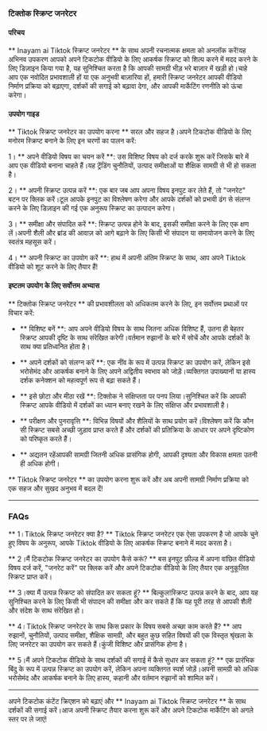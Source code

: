 ### टिक्तोक स्क्रिप्ट जनरेटर

#### परिचय
** Inayam ai Tiktok स्क्रिप्ट जनरेटर ** के साथ अपनी रचनात्मक क्षमता को अनलॉक करें!यह अभिनव उपकरण आपको अपने टिकटोक वीडियो के लिए आकर्षक स्क्रिप्ट को शिल्प करने में मदद करने के लिए डिज़ाइन किया गया है, यह सुनिश्चित करता है कि आपकी सामग्री भीड़ भरे बाज़ार में खड़ी हो।चाहे आप एक नवोदित प्रभावशाली हों या एक अनुभवी बाज़ारिया हों, हमारी स्क्रिप्ट जनरेटर आपकी वीडियो निर्माण प्रक्रिया को बढ़ाएगा, दर्शकों की सगाई को बढ़ावा देगा, और आपकी मार्केटिंग रणनीति को ऊंचा करेगा।

#### उपयोग गाइड
** Tiktok स्क्रिप्ट जनरेटर का उपयोग करना ** सरल और सहज है।अपने टिकटोक वीडियो के लिए मनोरम स्क्रिप्ट बनाने के लिए इन चरणों का पालन करें:

1। ** अपने वीडियो विषय का चयन करें **: उस विशिष्ट विषय को दर्ज करके शुरू करें जिसके बारे में आप एक वीडियो बनाना चाहते हैं।यह ट्रेंडिंग चुनौतियों, उत्पाद समीक्षाओं या शैक्षिक सामग्री से भी हो सकता है।

2। ** अपनी स्क्रिप्ट उत्पन्न करें **: एक बार जब आप अपना विषय इनपुट कर लेते हैं, तो "जनरेट" बटन पर क्लिक करें।टूल आपके इनपुट का विश्लेषण करेगा और आपके दर्शकों को प्रभावी ढंग से संलग्न करने के लिए डिज़ाइन की गई एक अनुरूप स्क्रिप्ट का उत्पादन करेगा।

3। ** समीक्षा और संपादित करें **: स्क्रिप्ट उत्पन्न होने के बाद, इसकी समीक्षा करने के लिए एक क्षण लें।अपनी शैली और ब्रांड की आवाज़ को आगे बढ़ाने के लिए किसी भी संपादन या समायोजन करने के लिए स्वतंत्र महसूस करें।

4। ** अपनी स्क्रिप्ट का उपयोग करें **: हाथ में अपनी अंतिम स्क्रिप्ट के साथ, आप अपने Tiktok वीडियो को शूट करने के लिए तैयार हैं!

#### इष्टतम उपयोग के लिए सर्वोत्तम अभ्यास
** टिक्तोक स्क्रिप्ट जनरेटर ** की प्रभावशीलता को अधिकतम करने के लिए, इन सर्वोत्तम प्रथाओं पर विचार करें:

- ** विशिष्ट बनें **: आप अपने वीडियो विषय के साथ जितना अधिक विशिष्ट हैं, उतना ही बेहतर स्क्रिप्ट आपकी दृष्टि के साथ संरेखित करेगी।वर्तमान रुझानों के बारे में सोचें और आपके दर्शकों के साथ क्या प्रतिध्वनित होता है।

- ** अपने दर्शकों को संलग्न करें **: एक नींव के रूप में उत्पन्न स्क्रिप्ट का उपयोग करें, लेकिन इसे भरोसेमंद और आकर्षक बनाने के लिए अपने अद्वितीय स्वभाव को जोड़ें।व्यक्तिगत उपाख्यानों या हास्य दर्शक कनेक्शन को महत्वपूर्ण रूप से बढ़ा सकते हैं।

- ** इसे छोटा और मीठा रखें **: टिक्तोक ने संक्षिप्तता पर पनप लिया।सुनिश्चित करें कि आपकी स्क्रिप्ट आपके वीडियो में दर्शकों का ध्यान बनाए रखने के लिए संक्षिप्त और प्रभावशाली है।

- ** परीक्षण और पुनरावृत्ति **: विभिन्न विषयों और शैलियों के साथ प्रयोग करें।विश्लेषण करें कि कौन सी स्क्रिप्ट सबसे अच्छी जुड़ाव प्राप्त करते हैं और दर्शकों की प्रतिक्रिया के आधार पर अपने दृष्टिकोण को परिष्कृत करते हैं।

- ** अद्यतन रहेंआपकी सामग्री जितनी अधिक प्रासंगिक होगी, आपकी दृश्यता और विकास क्षमता उतनी ही अधिक होगी।

** Tiktok स्क्रिप्ट जनरेटर ** का उपयोग करना शुरू करें और अब अपनी सामग्री निर्माण प्रक्रिया को एक सहज और सुखद अनुभव में बदल दें!

---

### FAQs

** 1।Tiktok स्क्रिप्ट जनरेटर क्या है? **
Tiktok स्क्रिप्ट जनरेटर एक ऐसा उपकरण है जो आपके चुने हुए विषय के अनुरूप, आपके Tiktok वीडियो के लिए आकर्षक स्क्रिप्ट बनाने में मदद करता है।

** 2।मैं टिकटोक स्क्रिप्ट जनरेटर का उपयोग कैसे करूं? **
बस इनपुट फ़ील्ड में अपना वांछित वीडियो विषय दर्ज करें, "जनरेट करें" पर क्लिक करें और अपने टिकटोक वीडियो के लिए तैयार एक अनुकूलित स्क्रिप्ट प्राप्त करें।

** 3।क्या मैं उत्पन्न स्क्रिप्ट को संपादित कर सकता हूं? **
बिल्कुल!स्क्रिप्ट उत्पन्न करने के बाद, आप यह सुनिश्चित करने के लिए किसी भी संपादन की समीक्षा और कर सकते हैं कि यह पूरी तरह से आपकी शैली और संदेश के साथ संरेखित हो।

** 4।Tiktok स्क्रिप्ट जनरेटर के साथ किस प्रकार के विषय सबसे अच्छा काम करते हैं? **
आप रुझानों, चुनौतियों, उत्पाद समीक्षा, शैक्षिक सामग्री, और बहुत कुछ सहित विषयों की एक विस्तृत श्रृंखला के लिए जनरेटर का उपयोग कर सकते हैं।कुंजी विशिष्ट और प्रासंगिक होना है।

** 5।मैं अपने टिकटोक वीडियो के साथ दर्शकों की सगाई में कैसे सुधार कर सकता हूं? **
एक प्रारंभिक बिंदु के रूप में उत्पन्न स्क्रिप्ट का उपयोग करें, लेकिन अपना व्यक्तिगत स्पर्श जोड़ें।अपनी सामग्री को अधिक भरोसेमंद और आकर्षक बनाने के लिए हास्य, कहानी और वर्तमान रुझानों को शामिल करें।

---

अपने टिकटोक कंटेंट क्रिएशन को बढ़ाएं और ** Inayam ai Tiktok स्क्रिप्ट जनरेटर ** के साथ दर्शकों की सगाई करें।आज अपनी स्क्रिप्ट तैयार करना शुरू करें और अपने टिकटोक मार्केटिंग को अगले स्तर पर ले जाएं!